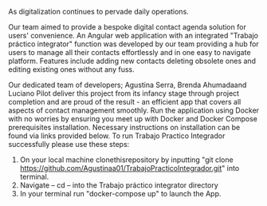 As digitalization continues to pervade daily operations. 

Our team aimed to provide a bespoke digital contact agenda solution for users' convenience. An Angular web application with an integrated "Trabajo práctico integrator" function was developed by our team providing a hub for users to manage all their contacts effortlessly and in one easy to navigate platform. Features include adding new contacts deleting obsolete ones and editing existing ones without any fuss. 

Our dedicated team of developers; Agustina Serra, Brenda Ahumadaand Luciano Pilot deliver this project from its infancy stage through project completion and are proud of the result - an efficient app that covers all aspects of contact management smoothly. 
  Run the application using Docker with no worries by ensuring you meet up with Docker and Docker Compose prerequisites installation. Necessary instructions on installation can be found via links provided below. 
  To run Trabajo Practico Integrador successfully please use these steps:
1. On your local machine clonethisrepository by inputting "git clone https://github.com/Agustinaa01/TrabajoPracticoIntegrador.git" into terminal.   
2. Navigate – cd  – into the Trabajo práctico integrator directory
3. In your terminal run "docker-compose up" to launch the App.
